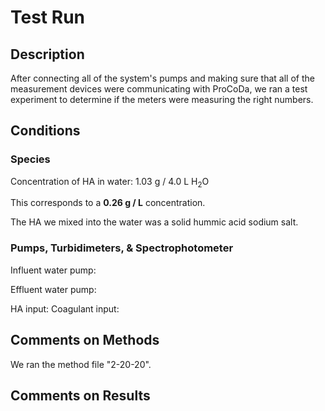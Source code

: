 # Test Run

## Description
After connecting all of the system's pumps and making sure that all of the measurement devices were communicating with ProCoDa, we ran a test experiment to determine if the meters were measuring the right numbers. 

## Conditions

### Species 
Concentration of HA in water: 1.03 g / 4.0 L H<sub>2</sub>O

This corresponds to a **0.26 g / L** concentration. 

The HA we mixed into the water was a solid hummic acid sodium salt.

### Pumps, Turbidimeters, & Spectrophotometer
Influent water pump: 

Effluent water pump: 

HA input: 
Coagulant input:

## Comments on Methods
We ran the method file "2-20-20". 

## Comments on Results

